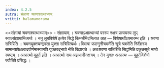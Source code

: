 ```yaml
---
index: 4.2.5
sutra: संज्ञायां श्रवणाश्वत्थाभ्याम्‌
vritti: balamanorama
---
```


<<संज्ञायां श्रवणाश्वत्थाभ्याम्>> - संज्ञायाम् । श्रवणाऽआत्थाभ्यां परस्य नक्षत्र प्रत्ययस्य लुप् स्यात्संज्ञायामित्यर्थः । ननु लुबविशेषे॑ इत्येव सिद्धे किमर्थमिदमित्यत आह — विशेषार्थोऽयमारम्भ इति । श्रवणा रात्रिरिति । श्रवणयुक्तचन्द्रमसा युक्ता रात्रिरित्यर्थः ।विभाषा फाल्गुनीश्रवणे॑ति सूत्रे श्रवणेति निर्देशस्य सामान्यापेक्षत्वादपोर्णमास्यामपि युक्तवद्भावो नेति विज्ञायते । अतःश्रवणा रात्रि॑रिति सिद्धमिति प्रकृतसूत्रे भाष्ये स्पष्टम् । अआत्थो मुहूर्त इति । अआत्थो नाम अइआनीनक्षत्रम् । तेन युक्तः अआत्थः — मुहूर्तविशेषो ज्यौतिषे प्रसिद्धः ।